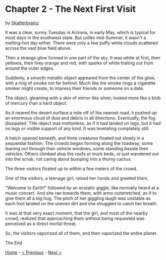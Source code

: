 # Chapter 2 - The Next First Visit

by [Skatterbrainz](https://github.com/Skatterbrainz)

It was a clear, sunny Tuesday in Arizona, in early May, which is typical for most days in the southwest state. But unlike mid-Summer, it wasn't a melting-hot day either. There were only a few puffy white clouds scattered across the vast blue field above.

Then a strange glow formed in one part of the sky. It was white at first, then yellowis, then firey orange and red, with sparks of white trailing out from around the outer edges.

Suddenly, a smooth metallic object appeared from the center of the glow, with a ring of smoke not far behind. Much like the smoke rings a cigarette smoker might create, to impress their friends or someone on a date.

The object, gleaming with a skin of mirror-like silver, looked more like a blob of mercury than a hard object.

As it neared the desert surface a mile off of the nearest road, it pushed up an enormous cloud of dust and debris in all directions. Eventually, the fog dissipated. THe object was motionless, as if it had landed on legs, but it had no legs or visible support of any kind. It was levetating completely still.

A hatch opened beneath, and three creatures floated out slowly in a sequential fashion. The crowds began forming along the roadway, some leaning out through their vehicle windows, some standing beside their vehicles. Others climbed atop the roofs or truck beds, or just wandered out into the scrub, not caring about bumping into a thorny cactus.

The three visitors floated up to within a few meters of the crowd.

One of the visitors, a teenage girl, raised her hands and greeted them,

"Welcome to Earth!" followed by an ecstatic giggle, like normally heard at a music concert. And she ran towards them, with arms outstretched, as if to give them all a big hug. The pitch of her giggling laugh was unstable as each foot landed on the uneven dirt and she struggled to catch her breath.

It was at that very exact moment, that the girl, and most of the nearby crowd, realized that approaching them without being requested was perceived as a direct mortal threat.

So, the visitors vaporized all of them, and then vaporized the entire planet.

The End


[Home](./README.md) - [< Previous](./chapter1.md) - [Next >](./chapter3.md)
